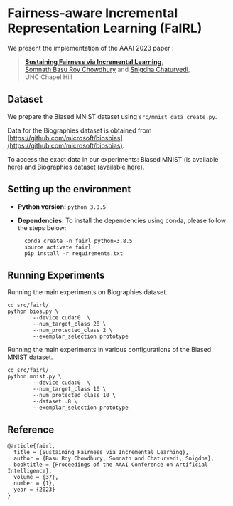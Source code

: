 # Fairness-aware Incremental Representation Learning (FaIRL)

We present the implementation of the AAAI 2023 paper : 

> [**Sustaining Fairness via Incremental Learning**](https://arxiv.org/pdf/2208.12212.pdf),<br/>
[Somnath Basu Roy Chowdhury](https://www.cs.unc.edu/~somnath/) and [Snigdha Chaturvedi](https://sites.google.com/site/snigdhac/), <br>UNC Chapel Hill


## Dataset

We prepare the Biased MNIST dataset using `src/mnist_data_create.py`.

Data for the Biographies dataset  is obtained from [https://github.com/microsoft/biosbias](https://github.com/microsoft/biosbias).

To access the exact data in our experiments: Biased MNIST (is available [here](https://www.cs.unc.edu/~somnath/FaIRL/data/)) and Biographies dataset (available [here](https://github.com/brcsomnath/FaRM)).

## Setting up the environment

* __Python version:__ `python 3.8.5`

* __Dependencies:__ To install the dependencies using conda, please follow the steps below:

		conda create -n fairl python=3.8.5
        source activate fairl
		pip install -r requirements.txt 

## Running Experiments

Running the main experiments on Biographies dataset.

```
cd src/fairl/
python bios.py \
        --device cuda:0  \
        --num_target_class 28 \
        --num_protected_class 2 \
        --exemplar_selection prototype
```

Running the main experiments in various configurations of the Biased MNIST dataset.

```
cd src/fairl/
python mnist.py \
        --device cuda:0  \
        --num_target_class 10 \
        --num_protected_class 10 \
        --dataset .8 \
        --exemplar_selection prototype
```

## Reference


```
@article{fairl,
  title = {Sustaining Fairness via Incremental Learning},
  author = {Basu Roy Chowdhury, Somnath and Chaturvedi, Snigdha},
  booktitle = {Proceedings of the AAAI Conference on Artificial Intelligence},
  volume = {37},
  number = {1},
  year = {2023}
}
```